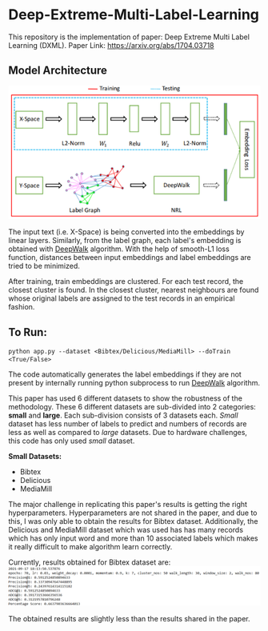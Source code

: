 # Deep-Extreme-Multi-Label-Learning
This repository is the implementation of paper: Deep Extreme Multi Label Learning (DXML). Paper Link: https://arxiv.org/abs/1704.03718

## Model Architecture
![Model Architecture](https://github.com/theGuyWithBlackTie/Deep-Extreme-Multi-Label-Learning/blob/main/model%20architecture.png)

The input text (i.e. X-Space) is being converted into the embeddings by linear layers. Similarly, from the label graph, each label's embedding is obtained with [DeepWalk](https://github.com/phanein/deepwalk) algorithm. With the help of smooth-L1 loss function, distances between input embeddings and label embeddings are tried to be minimized.

After training, train embeddings are clustered. For each test record, the closest cluster is found. In the closest cluster, nearest neighbours are found whose original labels are assigned to the test records in an empirical fashion.

## To Run:
```
python app.py --dataset <Bibtex/Delicious/MediaMill> --doTrain <True/False>
```

The code automatically generates the label embeddings if they are not present by internally running python subprocess to run [DeepWalk](https://github.com/phanein/deepwalk) algorithm.

This paper has used 6 different datasets to show the robustness of the methodology. These 6 different datasets are sub-divided into 2 categories: <b>small</b> and <b>large</b>. Each sub-division consists of 3 datasets each. <i>Small</i> dataset has less number of labels to predict and numbers of records are less as well as compared to <i>large</i> datasets. Due to hardware challenges, this code has only used <i>small</i> dataset.

<b>Small Datasets:</b>
- Bibtex
- Delicious
- MediaMill

The major challenge in replicating this paper's results is getting the right hyperparameters. Hyperparameters are not shared in the paper, and due to this, I was only able to obtain the results for Bibtex dataset. Additionally, the Delicious and MediaMill dataset which was used has has many records which has only input word and more than 10 associated labels which makes it really difficult to make algorithm learn correctly.

Currently, results obtained for Bibtex dataset are:
![Bibtex Result](https://github.com/theGuyWithBlackTie/Deep-Extreme-Multi-Label-Learning/blob/main/obtained_result.png)

The obtained results are slightly less than the results shared in the paper.

